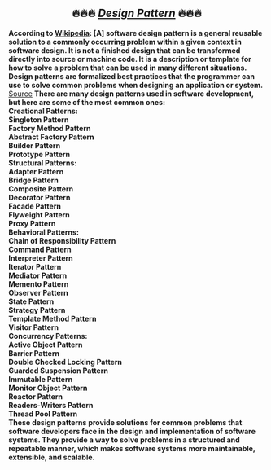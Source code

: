 <h2><center>🔥🔥🔥 <i><u>Design Pattern</u></i> 🔥🔥🔥</center></h2>
<strong>According to <a href="https://en.wikipedia.org/wiki/Software_design_pattern">Wikipedia</a>:
[A] software design pattern is a general reusable solution to a commonly occurring
problem within a given context in software design. It is not a finished design that can be
transformed directly into source or machine code. It is a description or template for how
to solve a problem that can be used in many different situations. Design patterns are
formalized best practices that the programmer can use to solve common problems
when designing an application or system.</strong>
<br>
<a href="https://sourcemaking.com/design_patterns"> Source</a>

<strong>
There are many design patterns used in software development, but here are some of the most common ones:
<br>
Creational Patterns:<br>
Singleton Pattern<br>
Factory Method Pattern<br>
Abstract Factory Pattern<br>
Builder Pattern<br>
Prototype Pattern<br>
Structural Patterns:<br>
Adapter Pattern<br>
Bridge Pattern<br>
Composite Pattern<br>
Decorator Pattern<br>
Facade Pattern<br>
Flyweight Pattern<br>
Proxy Pattern<br>
Behavioral Patterns:<br>
Chain of Responsibility Pattern<br>
Command Pattern<br>
Interpreter Pattern<br>
Iterator Pattern<br>
Mediator Pattern<br>
Memento Pattern<br>
Observer Pattern<br>
State Pattern<br>
Strategy Pattern<br>
Template Method Pattern<br>
Visitor Pattern<br>
Concurrency Patterns:<br>
Active Object Pattern<br>
Barrier Pattern<br>
Double Checked Locking Pattern<br>
Guarded Suspension Pattern<br>
Immutable Pattern<br>
Monitor Object Pattern<br>
Reactor Pattern<br>
Readers-Writers Pattern<br>
Thread Pool Pattern<br>
These design patterns provide solutions for common problems that software developers face in the design and implementation of software systems. They provide a way to solve problems in a structured and repeatable manner, which makes software systems more maintainable, extensible, and scalable.
</strong>

